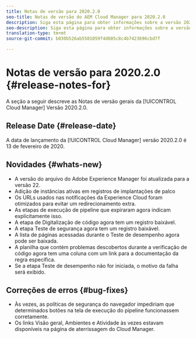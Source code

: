 ```yaml
---
title: Notas de versão para 2020.2.0
seo-title: Notas de versão do AEM Cloud Manager para 2020.2.0
description: Siga esta página para obter informações sobre a versão 2020.2.0 do Cloud Manager
seo-description: Siga esta página para obter informações sobre a versão 2020.2.0 do AEM Cloud Manager
translation-type: tm+mt
source-git-commit: b030b526ab5501059f4d605c8c4b7423696cbd7f

---
```


# Notas de versão para 2020.2.0 {#release-notes-for}

A seção a seguir descreve as Notas de versão gerais da [!UICONTROL Cloud Manager] Versão 2020.2.0.

## Release Date {#release-date}

A data de lançamento da [!UICONTROL Cloud Manager] versão 2020.2.0 é 13 de fevereiro de 2020.

## Novidades {#whats-new}

* A versão do arquivo do Adobe Experience Manager foi atualizada para a versão 22.
* Adição de instâncias ativas em registros de implantações de palco
* Os URLs usados nas notificações da Experience Cloud foram otimizados para evitar um redirecionamento extra.
* As etapas de execução de pipeline que expiraram agora indicam explicitamente isso.
* A etapa de Digitalização de código agora tem um registro baixável.
* A etapa Teste de segurança agora tem um registro baixável.
* A lista de páginas acessadas durante o Teste de desempenho agora pode ser baixada.
* A planilha que contém problemas descobertos durante a verificação de código agora tem uma coluna com um link para a documentação da regra específica.
* Se a etapa Teste de desempenho não for iniciada, o motivo da falha será exibido.

## Correções de erros {#bug-fixes}

* Às vezes, as políticas de segurança do navegador impediriam que determinados botões na tela de execução do pipeline funcionassem corretamente.
* Os links Visão geral, Ambientes e Atividade às vezes estavam disponíveis na página de aterrissagem do Cloud Manager.
